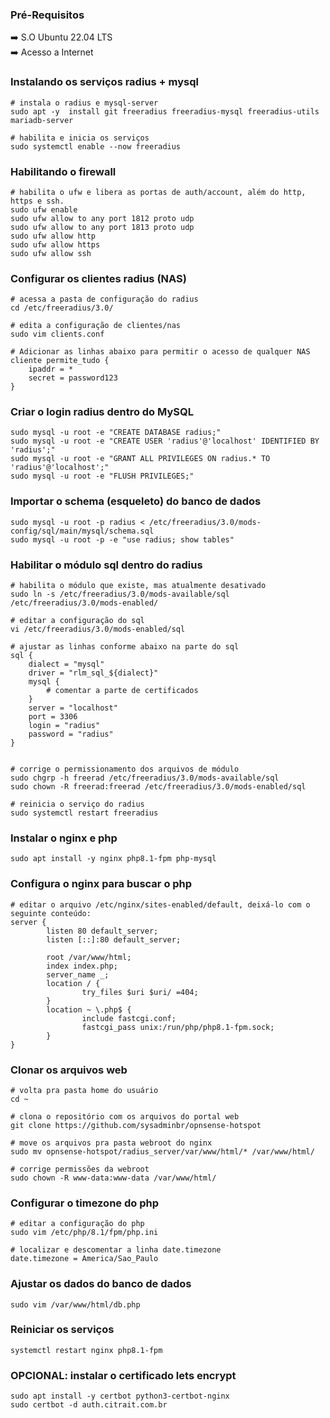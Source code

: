 ### Pré-Requisitos  
➡️ S.O Ubuntu 22.04 LTS  
➡️ Acesso a Internet


### Instalando os serviços radius + mysql
```
# instala o radius e mysql-server
sudo apt -y  install git freeradius freeradius-mysql freeradius-utils mariadb-server 

# habilita e inicia os serviços
sudo systemctl enable --now freeradius
```


### Habilitando o firewall
```
# habilita o ufw e libera as portas de auth/account, além do http, https e ssh.
sudo ufw enable
sudo ufw allow to any port 1812 proto udp
sudo ufw allow to any port 1813 proto udp
sudo ufw allow http
sudo ufw allow https
sudo ufw allow ssh
```


### Configurar os clientes radius (NAS)
```
# acessa a pasta de configuração do radius
cd /etc/freeradius/3.0/

# edita a configuração de clientes/nas
sudo vim clients.conf

# Adicionar as linhas abaixo para permitir o acesso de qualquer NAS
cliente permite_tudo {
	ipaddr = *
	secret = password123
}
```


### Criar o login radius dentro do MySQL
```
sudo mysql -u root -e "CREATE DATABASE radius;"
sudo mysql -u root -e "CREATE USER 'radius'@'localhost' IDENTIFIED BY 'radius';"
sudo mysql -u root -e "GRANT ALL PRIVILEGES ON radius.* TO 'radius'@'localhost';"
sudo mysql -u root -e "FLUSH PRIVILEGES;"
```


### Importar o schema (esqueleto) do banco de dados
```
sudo mysql -u root -p radius < /etc/freeradius/3.0/mods-config/sql/main/mysql/schema.sql
sudo mysql -u root -p -e "use radius; show tables"
```



### Habilitar o módulo sql dentro do radius
```
# habilita o módulo que existe, mas atualmente desativado
sudo ln -s /etc/freeradius/3.0/mods-available/sql /etc/freeradius/3.0/mods-enabled/

# editar a configuração do sql
vi /etc/freeradius/3.0/mods-enabled/sql

# ajustar as linhas conforme abaixo na parte do sql
sql {
	dialect = "mysql"
	driver = "rlm_sql_${dialect}"
	mysql {
		# comentar a parte de certificados
	}
	server = "localhost"
	port = 3306
	login = "radius"
	password = "radius"
}


# corrige o permissionamento dos arquivos de módulo
sudo chgrp -h freerad /etc/freeradius/3.0/mods-available/sql
sudo chown -R freerad:freerad /etc/freeradius/3.0/mods-enabled/sql

# reinicia o serviço do radius
sudo systemctl restart freeradius
```


### Instalar o nginx e php
```
sudo apt install -y nginx php8.1-fpm php-mysql
```


### Configura o nginx para buscar o php
```
# editar o arquivo /etc/nginx/sites-enabled/default, deixá-lo com o seguinte conteúdo:
server {
        listen 80 default_server;
        listen [::]:80 default_server;

        root /var/www/html;
        index index.php;
        server_name _;
        location / {
                try_files $uri $uri/ =404;
        }
        location ~ \.php$ {
                include fastcgi.conf;
                fastcgi_pass unix:/run/php/php8.1-fpm.sock;
        }
}

```


### Clonar os arquivos web
```
# volta pra pasta home do usuário
cd ~

# clona o repositório com os arquivos do portal web
git clone https://github.com/sysadminbr/opnsense-hotspot

# move os arquivos pra pasta webroot do nginx
sudo mv opnsense-hotspot/radius_server/var/www/html/* /var/www/html/

# corrige permissões da webroot
sudo chown -R www-data:www-data /var/www/html/
```


### Configurar o timezone do php
```
# editar a configuração do php
sudo vim /etc/php/8.1/fpm/php.ini

# localizar e descomentar a linha date.timezone
date.timezone = America/Sao_Paulo
```

### Ajustar os dados do banco de dados
```
sudo vim /var/www/html/db.php
```

### Reiniciar os serviços
```
systemctl restart nginx php8.1-fpm
```


### OPCIONAL: instalar o certificado lets encrypt
```
sudo apt install -y certbot python3-certbot-nginx
sudo certbot -d auth.citrait.com.br
```

